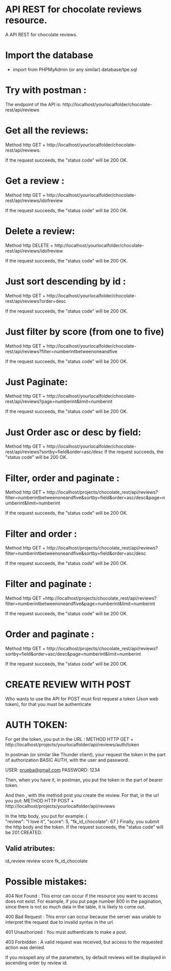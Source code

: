 # API REST for chocolate reviews resource.
A API REST for chocolate reviews.

# Import the database

- import from PHPMyAdmin (or any similar) database/tpe.sql

# Try with postman :

The endpoint of the API is: http://localhost/yourlocalfolder/chocolate-rest/api/reviews

# Get all the reviews: 
 Method http GET + http://localhost/yourlocalfolder/chocolate-rest/api/reviews.

 If the request succeeds, the "status code" will be 200 OK.

# Get a review :
  Method http GET + http://localhost/yourlocalfolder/chocolate-rest/api/reviews/idofreview

  If the request succeeds, the "status code" will be 200 OK.

# Delete a review: 

  Method http DELETE + http://localhost/yourlocalfolder/chocolate-rest/api/reviews/idofreview

  If the request succeeds, the "status code" will be 200 OK.

# Just sort descending by id :

  Method http GET + http://localhost/yourlocalfolder/chocolate-rest/api/reviews?order=desc

  If the request succeeds, the "status code" will be 200 OK.

# Just filter by score (from one to five)
 Method http GET + http://localhost/yourlocalfolder/chocolate-rest/api/reviews?filter=numberintbetweenoneandfive

  If the request succeeds, the "status code" will be 200 OK.

# Just Paginate:
 Method http GET + http://localhost/yourlocalfolder/chocolate-rest/api/reviews?page=numberint&limit=numberint

  If the request succeeds, the "status code" will be 200 OK.
# Just Order asc or desc by field:
 Method http GET + http://localhost/yourlocalfolder/chocolate-rest/api/reviews?sortby=field&order=asc/desc
  If the request succeeds, the "status code" will be 200 OK.

# Filter, order and paginate :
  Method http GET + http://localhost/projects/chocolate_rest/api/reviews?filter=numberintbetweenoneandfive&sortby=field&order=asc/desc&page=numberint&limit=numberint

  If the request succeeds, the "status code" will be 200 OK.
  
# Filter and order :
  Method http GET + http://localhost/projects/chocolate_rest/api/reviews?filter=numberintbetweenoneandfive&sortby=field&order=asc/desc

  If the request succeeds, the "status code" will be 200 OK.
  
  
# Filter and paginate :
  Method http GET +http://localhost/projects/chocolate_rest/api/reviews?filter=numberintbetweenoneandfive&page=numberint&limit=numberint

 If the request succeeds, the "status code" will be 200 OK.
  
# Order and paginate : 
 Method http GET + http://localhost/projects/chocolate_rest/api/reviews?sortby=field&order=asc/desc&page=numberint&limit=numberint

 If the request succeeds, the "status code" will be 200 OK.
  

# CREATE REVIEW WITH POST

 Who wants to use the API for POST must first request a token (Json web token), for that you must be authenticate


# AUTH TOKEN:
 For get the token, you put in the URL :
 METHOD HTTP GET +  http://localhost/projects/yourlocalfolder/api/reviews/auth/token

 In postman (or similar like Thunder client), your request the token in the part of authorization BASIC AUTH, with the user and password.
 
 USER: prueba@gmail.com
 PASSWORD: 1234
 
 Then, when you have it, in postman, you put the token in the part of bearer token. 
 
 And then , with the method post you create the review. For that, in the url you put: 
 METHOD HTTP POST + http://localhost/projects/yourlocalfolder/api/reviews

In the http body, you put for example:
{   
    "review": "I love it",
    "score": 5,
    "fk_id_chocolate": 67
}
Finally, you submit the http body and the token.
If the request succeeds, the "status code" will be 201 CREATED.
## Valid atributes:

  id_review
  review
  score
  fk_id_chocolate

 # Possible mistakes: 

 404 Not Found : This error can occur if the resource you want to access does not exist. For example, if you put page number 800 in the pagination, since there is not so much data in the table, it is likely to come out.
 
 400 Bad Request : This error can occur because the server was unable to interpret the request due to invalid syntax in the url.

 401 Unauthorized : You must authenticate to make a post.
  
 403 Forbidden : A valid request was received, but access to the requested action was denied.

 If you misspell any of the parameters, by default reviews will be displayed in ascending order by review id.



